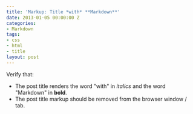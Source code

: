 ```yaml
---
title: 'Markup: Title *with* **Markdown**'
date: 2013-01-05 00:00:00 Z
categories:
- Markdown
tags:
- css
- html
- title
layout: post
---
```


Verify that:

* The post title renders the word "with" in *italics* and the word "Markdown" in **bold**.
* The post title markup should be removed from the browser window / tab.
